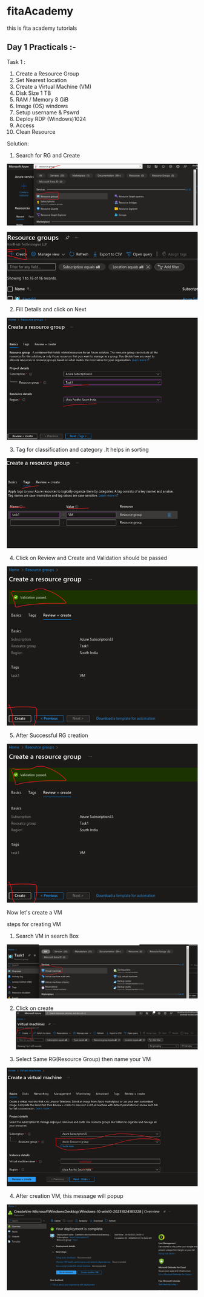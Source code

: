 # fitaAcademy
this is fita academy tutorials 

## Day 1 Practicals :-

Task 1 : 

1. Create a Resource Group 
2. Set Nearest location 
3. Create a Virtual Machine (VM)
4. Disk Size 1 TB 
5. RAM / Memory 8 GiB 
6. Image (OS) windows 
7. Setup username & Pswrd 
8. Deploy RDP (Windows)1024
9. Access
10. Clean Resource 



Solution: 

1. Search for RG and Create

![Alt text](image.png)

![Alt text](image-1.png)

2. Fill Details and click on Next 

![Alt text](image-2.png)

3. Tag for classification and category .It helps in sorting

![Alt text](image-3.png)

4. Click on Review and Create and Validation should be passed 

![Alt text](image-4.png)

5. After Successful RG creation 

![Alt text](image-5.png)

Now let's create a VM 

steps for creating VM 

1. Search VM in search Box 

![Alt text](image-6.png)

2. Click on create 
![Alt text](image-7.png)

3. Select Same RG(Resource Group)
then name your VM 

![Alt text](image-8.png)

4. After creation VM, this message will popup 

![Alt text](image-9.png)